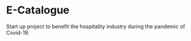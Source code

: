 # E-Catalogue

Start up project to benefit the hospitality industry during the pandemic of Covid-19.
